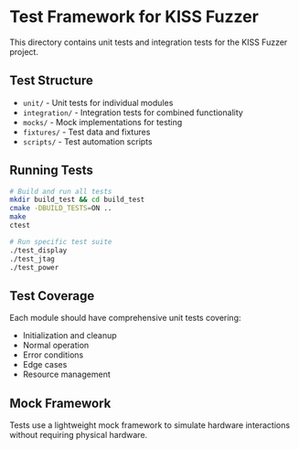 # Test Framework for KISS Fuzzer

This directory contains unit tests and integration tests for the KISS Fuzzer project.

## Test Structure

- `unit/` - Unit tests for individual modules
- `integration/` - Integration tests for combined functionality  
- `mocks/` - Mock implementations for testing
- `fixtures/` - Test data and fixtures
- `scripts/` - Test automation scripts

## Running Tests

```bash
# Build and run all tests
mkdir build_test && cd build_test
cmake -DBUILD_TESTS=ON ..
make
ctest

# Run specific test suite
./test_display
./test_jtag
./test_power
```

## Test Coverage

Each module should have comprehensive unit tests covering:
- Initialization and cleanup
- Normal operation
- Error conditions
- Edge cases
- Resource management

## Mock Framework

Tests use a lightweight mock framework to simulate hardware interactions without requiring physical hardware.
